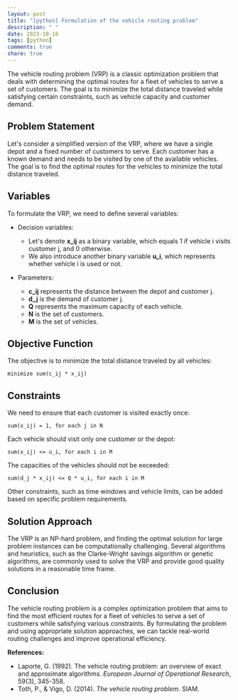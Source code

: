 ```yaml
---
layout: post
title: "[python] Formulation of the vehicle routing problem"
description: " "
date: 2023-10-16
tags: [python]
comments: true
share: true
---
```


The vehicle routing problem (VRP) is a classic optimization problem that deals with determining the optimal routes for a fleet of vehicles to serve a set of customers. The goal is to minimize the total distance traveled while satisfying certain constraints, such as vehicle capacity and customer demand.

## Problem Statement

Let's consider a simplified version of the VRP, where we have a single depot and a fixed number of customers to serve. Each customer has a known demand and needs to be visited by one of the available vehicles. The goal is to find the optimal routes for the vehicles to minimize the total distance traveled.

## Variables

To formulate the VRP, we need to define several variables:

- Decision variables: 
  - Let's denote **x_ij** as a binary variable, which equals 1 if vehicle i visits customer j, and 0 otherwise.
  - We also introduce another binary variable **u_i**, which represents whether vehicle i is used or not.

- Parameters:
  - **c_ij** represents the distance between the depot and customer j.
  - **d_j** is the demand of customer j.
  - **Q** represents the maximum capacity of each vehicle.
  - **N** is the set of customers.
  - **M** is the set of vehicles.

## Objective Function

The objective is to minimize the total distance traveled by all vehicles:

```
minimize sum(c_ij * x_ij)
```

## Constraints

We need to ensure that each customer is visited exactly once:

```
sum(x_ij) = 1, for each j in N
```

Each vehicle should visit only one customer or the depot:

```
sum(x_ij) <= u_i, for each i in M
```

The capacities of the vehicles should not be exceeded:

```
sum(d_j * x_ij) <= Q * u_i, for each i in M
```

Other constraints, such as time windows and vehicle limits, can be added based on specific problem requirements.

## Solution Approach

The VRP is an NP-hard problem, and finding the optimal solution for large problem instances can be computationally challenging. Several algorithms and heuristics, such as the Clarke-Wright savings algorithm or genetic algorithms, are commonly used to solve the VRP and provide good quality solutions in a reasonable time frame.

## Conclusion

The vehicle routing problem is a complex optimization problem that aims to find the most efficient routes for a fleet of vehicles to serve a set of customers while satisfying various constraints. By formulating the problem and using appropriate solution approaches, we can tackle real-world routing challenges and improve operational efficiency.

**References:**
- Laporte, G. (1992). The vehicle routing problem: an overview of exact and approximate algorithms. *European Journal of Operational Research*, 59(3), 345-358.
- Toth, P., & Vigo, D. (2014). *The vehicle routing problem*. SIAM.